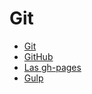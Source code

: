 # Git
* [Git](chapter-5/Git.md)
* [GitHub](chapter-5/GitHub.md)
* [Las gh-pages](chapter-5/gh-pages.md)
* [Gulp](chapter-5/Gulp.md)